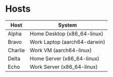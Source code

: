# Hosts

| Host    | System                       |
|---------|------------------------------|
| Alpha   | Home Desktop (x86_64-linux)  |
| Bravo   | Work Laptop (aarch64-darwin) |
| Charlie | Work VM (aarch64-linux)      |
| Delta   | Home Server (x86_64-linux)   |
| Echo    | Work Server (x86_64-linux)   |
